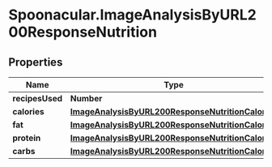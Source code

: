 # Spoonacular.ImageAnalysisByURL200ResponseNutrition

## Properties

Name | Type | Description | Notes
------------ | ------------- | ------------- | -------------
**recipesUsed** | **Number** |  | 
**calories** | [**ImageAnalysisByURL200ResponseNutritionCalories**](ImageAnalysisByURL200ResponseNutritionCalories.md) |  | 
**fat** | [**ImageAnalysisByURL200ResponseNutritionCalories**](ImageAnalysisByURL200ResponseNutritionCalories.md) |  | 
**protein** | [**ImageAnalysisByURL200ResponseNutritionCalories**](ImageAnalysisByURL200ResponseNutritionCalories.md) |  | 
**carbs** | [**ImageAnalysisByURL200ResponseNutritionCalories**](ImageAnalysisByURL200ResponseNutritionCalories.md) |  | 


